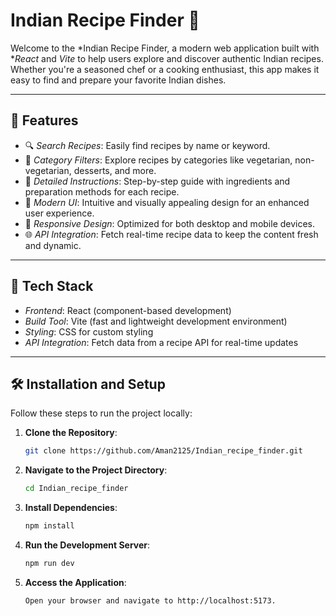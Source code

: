 # Indian Recipe Finder 🍛

Welcome to the *Indian Recipe Finder, a modern web application built with **React* and *Vite* to help users explore and discover authentic Indian recipes. Whether you're a seasoned chef or a cooking enthusiast, this app makes it easy to find and prepare your favorite Indian dishes.

---

## 🌟 Features

- 🔍 *Search Recipes*: Easily find recipes by name or keyword.
- 🥘 *Category Filters*: Explore recipes by categories like vegetarian, non-vegetarian, desserts, and more.
- 📜 *Detailed Instructions*: Step-by-step guide with ingredients and preparation methods for each recipe.
- 🎨 *Modern UI*: Intuitive and visually appealing design for an enhanced user experience.
- 📱 *Responsive Design*: Optimized for both desktop and mobile devices.
- 🌐 *API Integration*: Fetch real-time recipe data to keep the content fresh and dynamic.

---

## 🚀 Tech Stack

- *Frontend*: React (component-based development)
- *Build Tool*: Vite (fast and lightweight development environment)
- *Styling*: CSS for custom styling
- *API Integration*: Fetch data from a recipe API for real-time updates

---

## 🛠 Installation and Setup

Follow these steps to run the project locally:

1. **Clone the Repository**:
   ```bash
   git clone https://github.com/Aman2125/Indian_recipe_finder.git

2. **Navigate to the Project Directory**:
   ```bash
   cd Indian_recipe_finder

3. **Install Dependencies**:
   ```bash
   npm install

4. **Run the Development Server**:
   ```bash
   npm run dev

5. **Access the Application**:
   ```bash
   Open your browser and navigate to http://localhost:5173.